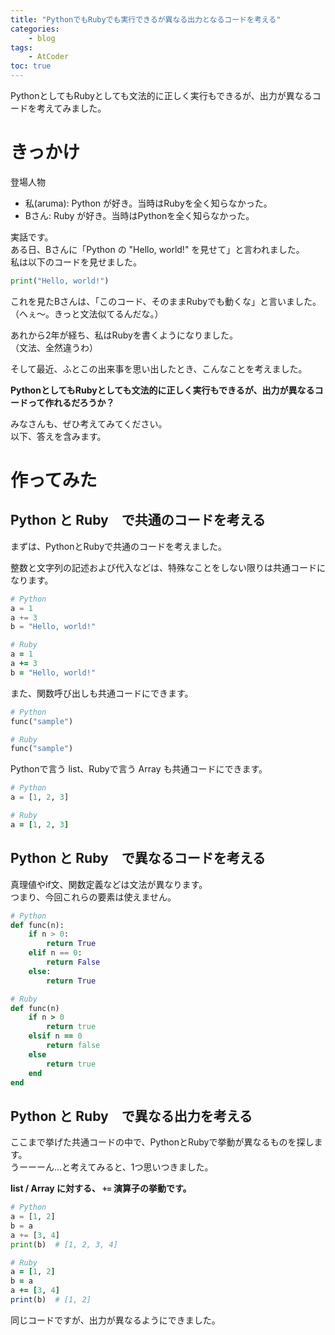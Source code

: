 ```yaml
---
title: "PythonでもRubyでも実行できるが異なる出力となるコードを考える"
categories:
    - blog
tags:
    - AtCoder
toc: true
---
```


PythonとしてもRubyとしても文法的に正しく実行もできるが、出力が異なるコードを考えてみました。

# きっかけ

登場人物

* 私(aruma): Python が好き。当時はRubyを全く知らなかった。
* Bさん: Ruby が好き。当時はPythonを全く知らなかった。

実話です。  
ある日、Bさんに「Python の "Hello, world!" を見せて」と言われました。  
私は以下のコードを見せました。

```python
print("Hello, world!")
```

これを見たBさんは、「このコード、そのままRubyでも動くな」と言いました。  
（へぇ〜。きっと文法似てるんだな。）

あれから2年が経ち、私はRubyを書くようになりました。  
（文法、全然違うわ）

そして最近、ふとこの出来事を思い出したとき、こんなことを考えました。

**PythonとしてもRubyとしても文法的に正しく実行もできるが、出力が異なるコードって作れるだろうか？**

みなさんも、ぜひ考えてみてください。  
以下、答えを含みます。

# 作ってみた

## Python と Ruby　で共通のコードを考える

まずは、PythonとRubyで共通のコードを考えました。

整数と文字列の記述および代入などは、特殊なことをしない限りは共通コードになります。

```python
# Python
a = 1
a += 3
b = "Hello, world!"
```

```ruby
# Ruby
a = 1
a += 3
b = "Hello, world!"
```

また、関数呼び出しも共通コードにできます。

```python
# Python
func("sample")
```

```ruby
# Ruby
func("sample")
```

Pythonで言う list、Rubyで言う Array も共通コードにできます。

```python
# Python
a = [1, 2, 3]
```

```ruby
# Ruby
a = [1, 2, 3]
```

## Python と Ruby　で異なるコードを考える

真理値やif文、関数定義などは文法が異なります。  
つまり、今回これらの要素は使えません。

```python
# Python
def func(n):
    if n > 0:
        return True
    elif n == 0:
        return False
    else:
        return True
```

```ruby
# Ruby
def func(n)
    if n > 0
        return true
    elsif n == 0
        return false
    else
        return true
    end
end
```

## Python と Ruby　で異なる出力を考える

ここまで挙げた共通コードの中で、PythonとRubyで挙動が異なるものを探します。  
うーーーん...と考えてみると、1つ思いつきました。

**list / Array に対する、 `+=` 演算子の挙動です。**

```python
# Python
a = [1, 2]
b = a
a += [3, 4]
print(b)  # [1, 2, 3, 4]
```

```ruby
# Ruby
a = [1, 2]
b = a
a += [3, 4]
print(b)  # [1, 2]
```

同じコードですが、出力が異なるようにできました。

